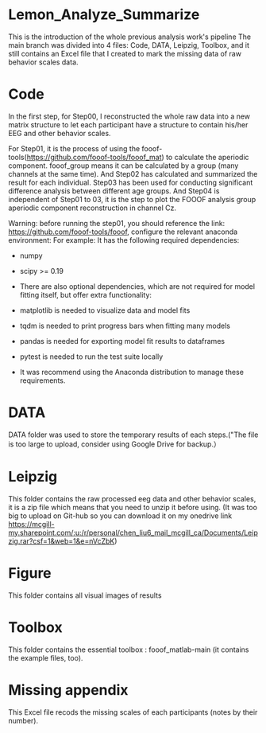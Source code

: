 # Lemon_Analyze_Summarize
This is the introduction of the whole previous analysis work's pipeline
The main branch was divided into 4 files: Code, DATA, Leipzig, Toolbox, and it still contains an Excel file that I created to mark the missing data of raw behavior scales data.

# Code
In the first step, for Step00, I reconstructed the whole raw data into a new matrix structure to let each participant have a structure to contain his/her EEG and other behavior scales.

For Step01, it is the process of using the fooof-tools(https://github.com/fooof-tools/fooof_mat) to calculate the aperiodic component. fooof_group means it can be calculated by a group (many channels at the same time). And Step02 has calculated and summarized the result for each individual. Step03 has been used for conducting significant difference analysis between different age groups. And Step04 is independent of Step01 to 03, it is the step to plot the FOOOF analysis group aperiodic component reconstruction in channel Cz.

Warning: before running the step01, you should reference the link: https://github.com/fooof-tools/fooof, configure the relevant anaconda environment:
For example: 
It has the following required dependencies:

- numpy
- scipy >= 0.19
- There are also optional dependencies, which are not required for model fitting itself, but offer extra functionality:

- matplotlib is needed to visualize data and model fits
- tqdm is needed to print progress bars when fitting many models
- pandas is needed for exporting model fit results to dataframes
- pytest is needed to run the test suite locally
- It was recommend using the Anaconda distribution to manage these requirements.

# DATA 
DATA folder was used to store the temporary results of each steps.("The file is too large to upload, consider using Google Drive for backup.） 

# Leipzig 
This folder contains the raw processed eeg data and other behavior scales, it is a zip file which means that you need to unzip it before using.
(It was too big to upload on Git-hub so you can download it on my onedrive link https://mcgill-my.sharepoint.com/:u:/r/personal/chen_liu6_mail_mcgill_ca/Documents/Leipzig.rar?csf=1&web=1&e=nVcZbK)

# Figure
This folder contains all visual images of results

# Toolbox
This folder contains the essential toolbox : fooof_matlab-main (it contains the example files, too).

# Missing appendix
This Excel file recods the missing scales of each participants (notes by their number).
